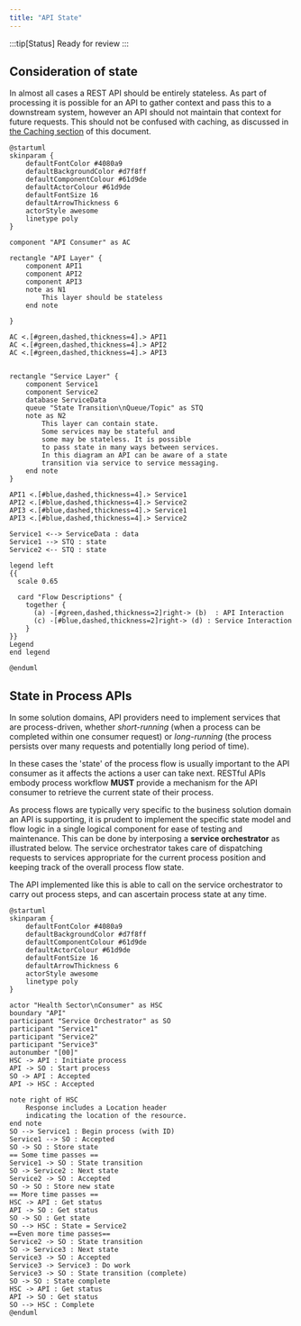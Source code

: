 ```yaml
---
title: "API State"
---
```


:::tip[Status]
Ready for review
:::

## Consideration of state

In almost all cases a REST API should be entirely stateless. As part of
processing it is possible for an API to gather context and pass this to
a downstream system, however an API should not maintain that context for
future requests. This should not be confused with caching, as discussed
in [the Caching section](./Caching) of this document.

```plantuml alt="PlantUML diagram describing Consideration of state"
@startuml
skinparam {
    defaultFontColor #4080a9
    defaultBackgroundColor #d7f8ff
    defaultComponentColour #61d9de
    defaultActorColour #61d9de
    defaultFontSize 16
    defaultArrowThickness 6
    actorStyle awesome
    linetype poly
}

component "API Consumer" as AC

rectangle "API Layer" {
    component API1
    component API2
    component API3
    note as N1
        This layer should be stateless
    end note

}

AC <.[#green,dashed,thickness=4].> API1
AC <.[#green,dashed,thickness=4].> API2
AC <.[#green,dashed,thickness=4].> API3


rectangle "Service Layer" {
    component Service1
    component Service2
    database ServiceData
    queue "State Transition\nQueue/Topic" as STQ
    note as N2
        This layer can contain state.
        Some services may be stateful and
        some may be stateless. It is possible
        to pass state in many ways between services.
        In this diagram an API can be aware of a state
        transition via service to service messaging.
    end note
}

API1 <.[#blue,dashed,thickness=4].> Service1
API2 <.[#blue,dashed,thickness=4].> Service2
API3 <.[#blue,dashed,thickness=4].> Service1
API3 <.[#blue,dashed,thickness=4].> Service2

Service1 <--> ServiceData : data
Service1 --> STQ : state
Service2 <-- STQ : state

legend left
{{
  scale 0.65

  card "Flow Descriptions" {
    together {
      (a) -[#green,dashed,thickness=2]right-> (b)  : API Interaction
      (c) -[#blue,dashed,thickness=2]right-> (d) : Service Interaction
    }
}}
Legend
end legend

@enduml
```

<DetailedDescription text="This diagram depicts the flow where the API Consumer interacts with the API Layer, which consists of API1, API2, and API3. The API Layer should be stateless and forwards requests to the Service Layer, which contains Service1, Service2, ServiceData, and the State Transition Queue/Topic. The Service Layer can contain state, and some services may be stateful while others are stateless. State can be passed between services in various ways. In this diagram, an API can be notified of a state transition via service-to-service messaging. Service1 interacts with ServiceData for data access and sends state updates to the State Transition Queue/Topic. Service2 also interacts with the State Transition Queue/Topic to receive state updates." />

## State in Process APIs

In some solution domains, API providers need to implement services that are process-driven, whether *short-running* (when a process can be completed within one consumer request) or *long-running* (the process persists over many requests and potentially long period of time).  

In these cases the 'state' of the process flow is usually important to the API consumer as it affects the actions a user can take next.  RESTful APIs embody process workflow **MUST** provide a mechanism for the API consumer to retrieve the current state of their process.

As process flows are typically very specific to the business solution domain an API is supporting, it is prudent to implement the specific state model and flow logic in a single logical component for ease of testing and maintenance.  This can be done by interposing a **service orchestrator** as illustrated below.  The service orchestrator takes care of dispatching requests to services appropriate for the current process position and keeping track of the overall process flow state.

The API implemented like this is able to call on the service orchestrator to carry out process steps, and can ascertain process state at any time.

```plantuml alt="PlantUML diagram describing State in Process APIs"
@startuml
skinparam {
    defaultFontColor #4080a9
    defaultBackgroundColor #d7f8ff
    defaultComponentColour #61d9de
    defaultActorColour #61d9de
    defaultFontSize 16
    defaultArrowThickness 6
    actorStyle awesome
    linetype poly
}

actor "Health Sector\nConsumer" as HSC
boundary "API"
participant "Service Orchestrator" as SO
participant "Service1"
participant "Service2"
participant "Service3"
autonumber "[00]"
HSC -> API : Initiate process
API -> SO : Start process
SO -> API : Accepted
API -> HSC : Accepted

note right of HSC
    Response includes a Location header
    indicating the location of the resource.
end note
SO --> Service1 : Begin process (with ID)
Service1 --> SO : Accepted
SO -> SO : Store state
== Some time passes ==
Service1 -> SO : State transition
SO -> Service2 : Next state
Service2 -> SO : Accepted
SO -> SO : Store new state
== More time passes ==
HSC -> API : Get status
API -> SO : Get status
SO -> SO : Get state
SO --> HSC : State = Service2
==Even more time passes==
Service2 -> SO : State transition
SO -> Service3 : Next state
Service3 -> SO : Accepted
Service3 -> Service3 : Do work
Service3 -> SO : State transition (complete)
SO -> SO : State complete
HSC -> API : Get status
API -> SO : Get status
SO --> HSC : Complete
@enduml
```

<DetailedDescription text="This PlantUML diagram illustrates how a service orchestrator can be used to keep track of process state during interactions between a Health Sector Consumer (HSC) and various services involved in processing a request. The HSD consumes the API which is a mere facade over the Service Orchestrator (SO), which in turn manages the execution of multiple services (Service1, Service2, and Service3) to fulfill the request. Detailed Breakdown: 1: Initiation: The HSC initiates the process by sending a request to the API. 2: Process Start: The API receives the request and forwards it to the SO, which starts the processing workflow. 3; Acknowledgement: The SO acknowledges both the API and the HSC, indicating the successful initiation of the process. 4: Location Header: The HSC receives a response from the API, including a Location header that provides the status of the resource. 5: Service Orchestration: The SO communicates with Service1 to begin the process, passing along the request details. Service1 acknowledges the request and updates the SO with the current state. 6: State Transition: After some time, Service1 notifies the SO of a state transition, indicating progress. The SO instructs Service2 to handle the next stage. 7: State Storage: The SO stores the updated state information and forwards it to Service2, which acknowledges receipt. 8: Status Check: The HSC inquires about the status of the request by sending a request to the API. The API relays the request to the SO. 9: State Retrieval: The SO retrieves the current state information and sends it back to the HSC, indicating that the process is still ongoing at Service2. 10: State Completion: Service2 completes its task and notifies the SO of a state transition, indicating that the process has moved to Service3. The SO updates its state records accordingly. 11: Work Execution: Service3 takes over and performs the necessary work related to the request. 12: Final State Transition: Upon completion, Service3 informs the SO of the final state transition, signifying that the process is complete. 13: Status Update: The HSC again checks the status, and the API, through the SO, provides the updated information, confirming the successful completion of the process. This diagram effectively illustrates the workflow of processing a request in the Health Sector, highlighting the involvement of various services and the role of the SO in orchestrating and monitoring the process." />
